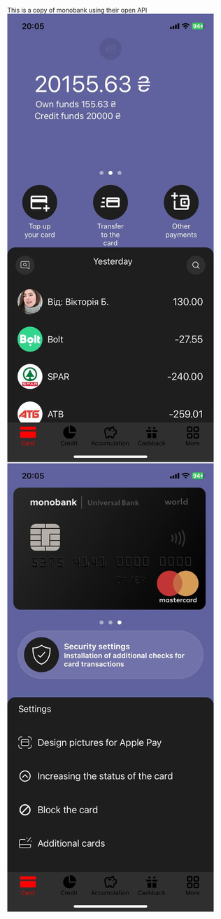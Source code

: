 This is a copy of monobank using their open API
![FirstPage](FirstReadme.jpg)
![SecondPage](SecondReadme.jpg)
